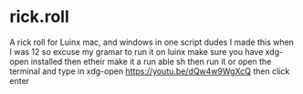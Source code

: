 # rick.roll
A rick roll for Luinx mac, and windows in one script
dudes I made this when I was 12 so excuse my gramar 
to run it on luinx make sure you have xdg-open installed then etheir make it a run able sh then run it or open the terminal and type in
  xdg-open https://youtu.be/dQw4w9WgXcQ then click enter
